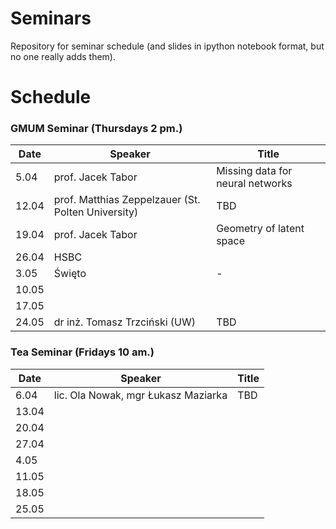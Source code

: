 # Seminars
Repository for seminar schedule (and slides in ipython notebook format, but no one really adds them).

# Schedule
### GMUM Seminar (Thursdays 2 pm.)
| Date  | Speaker                                            | Title                                                      |
|-------|----------------------------------------------------|----------------------------------------------------------- |
|  5.04 | prof. Jacek Tabor                                  | Missing data for neural networks                           |
| 12.04 | prof. Matthias Zeppelzauer (St. Polten University) | TBD                                                        |
| 19.04 | prof. Jacek Tabor                                  | Geometry of latent space                                   |
| 26.04 | HSBC                                               |                                                            |
|  3.05 | Święto                                             | -                                                          |
| 10.05 |                                                    |                                                            |
| 17.05 |                                                    |                                                            |
| 24.05 | dr inż. Tomasz Trzciński (UW)                      | TBD                                                        |


### Tea Seminar (Fridays 10 am.)
| Date  | Speaker                                            | Title                                                      |
|-------|----------------------------------------------------|----------------------------------------------------------- |     
|  6.04 | lic. Ola Nowak, mgr Łukasz Maziarka                | TBD                                                        |
| 13.04 |                                                    |                                                            |
| 20.04 |                                                    |                                                            |
| 27.04 |                                                    |                                                            |
|  4.05 |                                                    |                                                            |
| 11.05 |                                                    |                                                            |
| 18.05 |                                                    |                                                            |
| 25.05 |                                                    |                                                            |


